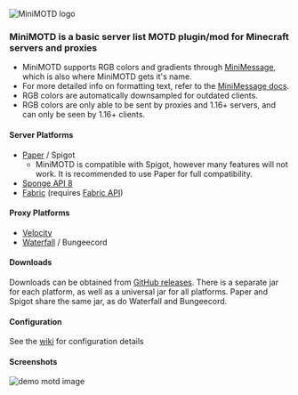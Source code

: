 ![MiniMOTD logo](https://i.imgur.com/CXWwjOJ.png)


### MiniMOTD is a basic server list MOTD plugin/mod for Minecraft servers and proxies

- MiniMOTD supports RGB colors and gradients through [MiniMessage](https://github.com/KyoriPowered/adventure-text-minimessage), which is also where MiniMOTD gets it's name.
- For more detailed info on formatting text, refer to the [MiniMessage docs](https://docs.adventure.kyori.net/minimessage.html).
- RGB colors are automatically downsampled for outdated clients.
- RGB colors are only able to be sent by proxies and 1.16+ servers, and can only be seen by 1.16+ clients.

#### Server Platforms
- [Paper](https://papermc.io/) / Spigot
  - MiniMOTD is compatible with Spigot, however many features will not work. It is recommended to use Paper for full compatibility.
- [Sponge API 8](https://www.spongepowered.org/)
- [Fabric](https://fabricmc.net/) (requires [Fabric API](https://www.curseforge.com/minecraft/mc-mods/fabric-api))

#### Proxy Platforms
- [Velocity](https://velocitypowered.com/)
- [Waterfall](https://papermc.io/downloads#Waterfall) / Bungeecord

#### Downloads
Downloads can be obtained from [GitHub releases](https://github.com/jpenilla/MiniMOTD/releases). There is a separate jar for each platform, as well as a universal jar for all platforms. Paper and Spigot share the same jar, as do Waterfall and Bungeecord.

#### Configuration
See the [wiki](https://github.com/jpenilla/MiniMOTD/wiki) for configuration details

#### Screenshots
![demo motd image](https://i.ibb.co/1LRCV8b/minimotd-demo.png)
